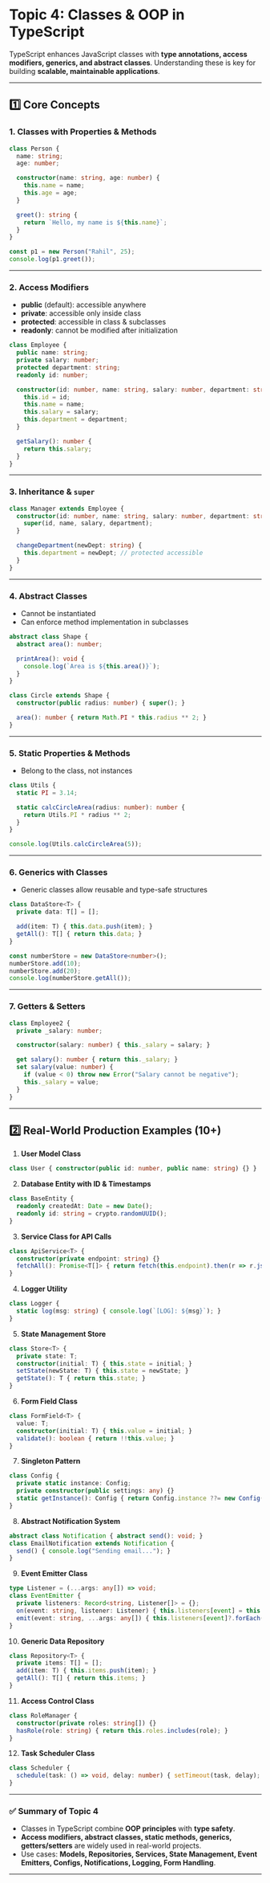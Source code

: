 
# **Topic 4: Classes & OOP in TypeScript**

TypeScript enhances JavaScript classes with **type annotations, access modifiers, generics, and abstract classes**. Understanding these is key for building **scalable, maintainable applications**.

---

## **1️⃣ Core Concepts**

### 1. Classes with Properties & Methods

```ts
class Person {
  name: string;
  age: number;

  constructor(name: string, age: number) {
    this.name = name;
    this.age = age;
  }

  greet(): string {
    return `Hello, my name is ${this.name}`;
  }
}

const p1 = new Person("Rahil", 25);
console.log(p1.greet());
```

---

### 2. Access Modifiers

* **public** (default): accessible anywhere
* **private**: accessible only inside class
* **protected**: accessible in class & subclasses
* **readonly**: cannot be modified after initialization

```ts
class Employee {
  public name: string;
  private salary: number;
  protected department: string;
  readonly id: number;

  constructor(id: number, name: string, salary: number, department: string) {
    this.id = id;
    this.name = name;
    this.salary = salary;
    this.department = department;
  }

  getSalary(): number {
    return this.salary;
  }
}
```

---

### 3. Inheritance & `super`

```ts
class Manager extends Employee {
  constructor(id: number, name: string, salary: number, department: string) {
    super(id, name, salary, department);
  }

  changeDepartment(newDept: string) {
    this.department = newDept; // protected accessible
  }
}
```

---

### 4. Abstract Classes

* Cannot be instantiated
* Can enforce method implementation in subclasses

```ts
abstract class Shape {
  abstract area(): number;

  printArea(): void {
    console.log(`Area is ${this.area()}`);
  }
}

class Circle extends Shape {
  constructor(public radius: number) { super(); }

  area(): number { return Math.PI * this.radius ** 2; }
}
```

---

### 5. Static Properties & Methods

* Belong to the class, not instances

```ts
class Utils {
  static PI = 3.14;

  static calcCircleArea(radius: number): number {
    return Utils.PI * radius ** 2;
  }
}

console.log(Utils.calcCircleArea(5));
```

---

### 6. Generics with Classes

* Generic classes allow reusable and type-safe structures

```ts
class DataStore<T> {
  private data: T[] = [];

  add(item: T) { this.data.push(item); }
  getAll(): T[] { return this.data; }
}

const numberStore = new DataStore<number>();
numberStore.add(10);
numberStore.add(20);
console.log(numberStore.getAll());
```

---

### 7. Getters & Setters

```ts
class Employee2 {
  private _salary: number;

  constructor(salary: number) { this._salary = salary; }

  get salary(): number { return this._salary; }
  set salary(value: number) {
    if (value < 0) throw new Error("Salary cannot be negative");
    this._salary = value;
  }
}
```

---

## **2️⃣ Real-World Production Examples (10+)**

1. **User Model Class**

```ts
class User { constructor(public id: number, public name: string) {} }
```

2. **Database Entity with ID & Timestamps**

```ts
class BaseEntity {
  readonly createdAt: Date = new Date();
  readonly id: string = crypto.randomUUID();
}
```

3. **Service Class for API Calls**

```ts
class ApiService<T> {
  constructor(private endpoint: string) {}
  fetchAll(): Promise<T[]> { return fetch(this.endpoint).then(r => r.json()); }
}
```

4. **Logger Utility**

```ts
class Logger {
  static log(msg: string) { console.log(`[LOG]: ${msg}`); }
}
```

5. **State Management Store**

```ts
class Store<T> {
  private state: T;
  constructor(initial: T) { this.state = initial; }
  setState(newState: T) { this.state = newState; }
  getState(): T { return this.state; }
}
```

6. **Form Field Class**

```ts
class FormField<T> {
  value: T;
  constructor(initial: T) { this.value = initial; }
  validate(): boolean { return !!this.value; }
}
```

7. **Singleton Pattern**

```ts
class Config {
  private static instance: Config;
  private constructor(public settings: any) {}
  static getInstance(): Config { return Config.instance ??= new Config({}); }
}
```

8. **Abstract Notification System**

```ts
abstract class Notification { abstract send(): void; }
class EmailNotification extends Notification {
  send() { console.log("Sending email..."); }
}
```

9. **Event Emitter Class**

```ts
type Listener = (...args: any[]) => void;
class EventEmitter {
  private listeners: Record<string, Listener[]> = {};
  on(event: string, listener: Listener) { this.listeners[event] = this.listeners[event] ?? []; this.listeners[event].push(listener); }
  emit(event: string, ...args: any[]) { this.listeners[event]?.forEach(l => l(...args)); }
}
```

10. **Generic Data Repository**

```ts
class Repository<T> {
  private items: T[] = [];
  add(item: T) { this.items.push(item); }
  getAll(): T[] { return this.items; }
}
```

11. **Access Control Class**

```ts
class RoleManager {
  constructor(private roles: string[]) {}
  hasRole(role: string) { return this.roles.includes(role); }
}
```

12. **Task Scheduler Class**

```ts
class Scheduler {
  schedule(task: () => void, delay: number) { setTimeout(task, delay); }
}
```

---

### ✅ **Summary of Topic 4**

* Classes in TypeScript combine **OOP principles** with **type safety**.
* **Access modifiers, abstract classes, static methods, generics, getters/setters** are widely used in real-world projects.
* Use cases: **Models, Repositories, Services, State Management, Event Emitters, Configs, Notifications, Logging, Form Handling**.

---

